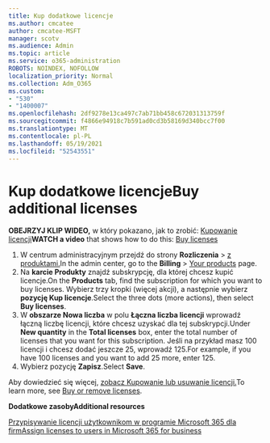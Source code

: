 ```yaml
---
title: Kup dodatkowe licencje
ms.author: cmcatee
author: cmcatee-MSFT
manager: scotv
ms.audience: Admin
ms.topic: article
ms.service: o365-administration
ROBOTS: NOINDEX, NOFOLLOW
localization_priority: Normal
ms.collection: Adm_O365
ms.custom:
- "530"
- "1400007"
ms.openlocfilehash: 2df9278e13ca497c7ab71bb458c672031313759f
ms.sourcegitcommit: f4866e94918c7b591ad0cd3b58169d340bcc7f00
ms.translationtype: MT
ms.contentlocale: pl-PL
ms.lasthandoff: 05/19/2021
ms.locfileid: "52543551"
---
```

# <a name="buy-additional-licenses"></a><span data-ttu-id="01258-102">Kup dodatkowe licencje</span><span class="sxs-lookup"><span data-stu-id="01258-102">Buy additional licenses</span></span>

<span data-ttu-id="01258-103">**OBEJRZYJ KLIP WIDEO,** w który pokazano, jak to zrobić: [Kupowanie licencji](https://go.microsoft.com/fwlink/p/?linkid=2154857)</span><span class="sxs-lookup"><span data-stu-id="01258-103">**WATCH a video** that shows how to do this: [Buy licenses](https://go.microsoft.com/fwlink/p/?linkid=2154857)</span></span>

1. <span data-ttu-id="01258-104">W centrum administracyjnym przejdź do strony **Rozliczenia**  >  [z produktami.](https://go.microsoft.com/fwlink/p/?linkid=842054)</span><span class="sxs-lookup"><span data-stu-id="01258-104">In the admin center, go to the **Billing** > [Your products](https://go.microsoft.com/fwlink/p/?linkid=842054) page.</span></span>
2. <span data-ttu-id="01258-105">Na **karcie Produkty** znajdź subskrypcję, dla której chcesz kupić licencje.</span><span class="sxs-lookup"><span data-stu-id="01258-105">On the **Products** tab, find the subscription for which you want to buy licenses.</span></span> <span data-ttu-id="01258-106">Wybierz trzy kropki (więcej akcji), a następnie wybierz **pozycję Kup licencje**.</span><span class="sxs-lookup"><span data-stu-id="01258-106">Select the three dots (more actions), then select **Buy licenses**.</span></span>
3. <span data-ttu-id="01258-107">W **obszarze Nowa liczba** w polu **Łączna liczba licencji** wprowadź łączną liczbę licencji, które chcesz uzyskać dla tej subskrypcji.</span><span class="sxs-lookup"><span data-stu-id="01258-107">Under **New quantity** in the **Total licenses** box, enter the total number of licenses that you want for this subscription.</span></span> <span data-ttu-id="01258-108">Jeśli na przykład masz 100 licencji i chcesz dodać jeszcze 25, wprowadź 125.</span><span class="sxs-lookup"><span data-stu-id="01258-108">For example, if you have 100 licenses and you want to add 25 more, enter 125.</span></span>
4. <span data-ttu-id="01258-109">Wybierz pozycję **Zapisz**.</span><span class="sxs-lookup"><span data-stu-id="01258-109">Select **Save**.</span></span>

<span data-ttu-id="01258-110">Aby dowiedzieć się więcej, [zobacz Kupowanie lub usuwanie licencji.](/microsoft-365/commerce/licenses/buy-licenses)</span><span class="sxs-lookup"><span data-stu-id="01258-110">To learn more, see [Buy or remove licenses](/microsoft-365/commerce/licenses/buy-licenses).</span></span>

<span data-ttu-id="01258-111">**Dodatkowe zasoby**</span><span class="sxs-lookup"><span data-stu-id="01258-111">**Additional resources**</span></span>

[<span data-ttu-id="01258-112">Przypisywanie licencji użytkownikom w programie Microsoft 365 dla firm</span><span class="sxs-lookup"><span data-stu-id="01258-112">Assign licenses to users in Microsoft 365 for business</span></span>](/microsoft-365/admin/manage/assign-licenses-to-users)